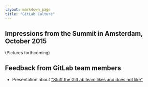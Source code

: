```yaml
---
layout: markdown_page
title: "GitLab Culture"
---
```


## Impressions from the Summit in Amsterdam, October 2015
(Pictures forthcoming)

## Feedback from GitLab team members

* Presentation about ["Stuff the GitLab team likes and does not like"](https://docs.google.com/a/gitlab.com/presentation/d/1h9P8Vf_6fzPbLCCahvwtIF5j_cH54zsv9iRSseVZzl0/edit?usp=sharing)